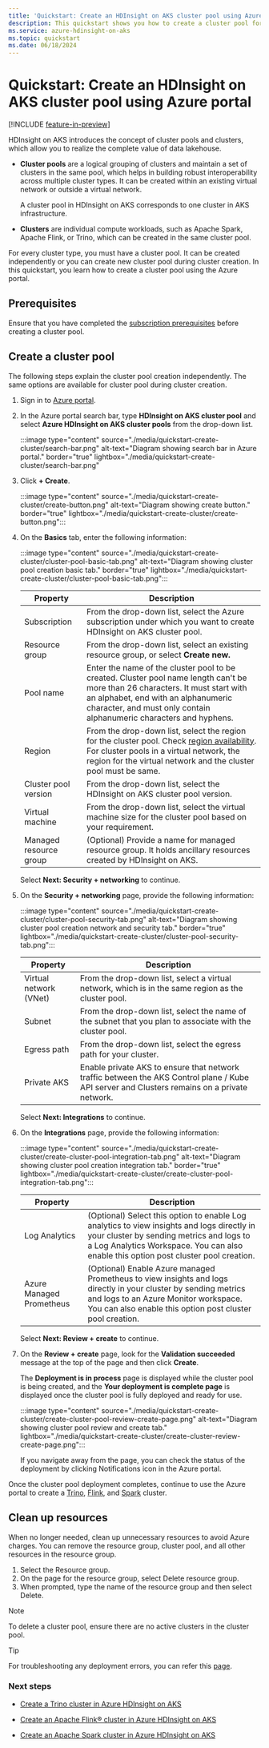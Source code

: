 ```yaml
---
title: 'Quickstart: Create an HDInsight on AKS cluster pool using Azure portal'
description: This quickstart shows you how to create a cluster pool for Azure HDInsight on AKS.
ms.service: azure-hdinsight-on-aks
ms.topic: quickstart
ms.date: 06/18/2024
---
```


#  Quickstart: Create an HDInsight on AKS cluster pool using Azure portal

[!INCLUDE [feature-in-preview](includes/feature-in-preview.md)]

HDInsight on AKS introduces the concept of cluster pools and clusters, which allow you to realize the complete value of data lakehouse.

- **Cluster pools** are a logical grouping of clusters and maintain a set of clusters in the same pool, which helps in building robust interoperability across multiple cluster types. It can be created within an existing virtual network or outside a virtual network.

  A cluster pool in HDInsight on AKS corresponds to one cluster in AKS infrastructure.

- **Clusters** are individual compute workloads, such as Apache Spark, Apache Flink, or Trino, which can be created in the same cluster pool.

For every cluster type, you must have a cluster pool. It can be created independently or you can create new cluster pool during cluster creation.
In this quickstart, you learn how to create a cluster pool using the Azure portal.

## Prerequisites

Ensure that you have completed the [subscription prerequisites](quickstart-prerequisites-subscription.md) before creating a cluster pool.

## Create a cluster pool

The following steps explain the cluster pool creation independently. The same options are available for cluster pool during cluster creation.

1. Sign in to [Azure portal](https://portal.azure.com).

1. In the Azure portal search bar, type **HDInsight on AKS cluster pool** and select **Azure HDInsight on AKS cluster pools** from the drop-down list.

   :::image type="content" source="./media/quickstart-create-cluster/search-bar.png" alt-text="Diagram showing search bar in Azure portal." border="true" lightbox="./media/quickstart-create-cluster/search-bar.png" 

1. Click **+ Create**.

   :::image type="content" source="./media/quickstart-create-cluster/create-button.png" alt-text="Diagram showing create button." border="true" lightbox="./media/quickstart-create-cluster/create-button.png":::

1. On the **Basics** tab, enter the following information:

     :::image type="content" source="./media/quickstart-create-cluster/cluster-pool-basic-tab.png" alt-text="Diagram showing cluster pool creation basic tab." border="true" lightbox="./media/quickstart-create-cluster/cluster-pool-basic-tab.png":::

     |Property|Description|
     |---|---|
     |Subscription| From the drop-down list, select the Azure subscription under which you want to create HDInsight on AKS cluster pool.|
     |Resource group|From the drop-down list, select an existing resource group, or select **Create new.**|
     |Pool name| Enter the name of the cluster pool to be created. Cluster pool name length can't be more than 26 characters. It must start with an alphabet, end with an alphanumeric character, and must only contain alphanumeric characters and hyphens.|
     |Region|From the drop-down list, select the region for the cluster pool. Check [region availability](./overview.md#region-availability-public-preview). For cluster pools in a virtual network, the region for the virtual network and the cluster pool must be same. |
     |Cluster pool version|From the drop-down list, select the HDInsight on AKS cluster pool version. |
     |Virtual machine|From the drop-down list, select the virtual machine size for the cluster pool based on your requirement.|
     |Managed resource group|(Optional) Provide a name for managed resource group. It holds ancillary resources created by HDInsight on AKS.|


    Select **Next: Security + networking** to continue.

1. On the **Security + networking** page, provide the following information:

     :::image type="content" source="./media/quickstart-create-cluster/cluster-pool-security-tab.png" alt-text="Diagram showing cluster pool creation network and security tab." border="true" lightbox="./media/quickstart-create-cluster/cluster-pool-security-tab.png":::

     |Property|Description|
     |---|---|
     |Virtual network (VNet) | From the drop-down list, select a virtual network, which is in the same region as the cluster pool.|
     |Subnet | From the drop-down list, select the name of the subnet that you plan to associate with the cluster pool.|
     |Egress path | From the drop-down list, select the egress path for your cluster.|
     |Private AKS | Enable private AKS to ensure that network traffic between the AKS Control plane / Kube API server and Clusters remains on a private network.|

    Select **Next: Integrations** to continue.


1. On the **Integrations** page, provide the following information:

      :::image type="content" source="./media/quickstart-create-cluster/create-cluster-pool-integration-tab.png" alt-text="Diagram showing cluster pool creation integration tab." border="true" lightbox="./media/quickstart-create-cluster/create-cluster-pool-integration-tab.png":::

     |Property|Description|
     |---|---|
     |Log Analytics| (Optional) Select this option to enable Log analytics to view insights and logs directly in your cluster by sending metrics and logs to a Log Analytics Workspace. You can also enable this option post cluster pool creation.|
     |Azure Managed Prometheus| (Optional) Enable Azure managed Prometheus to view insights and logs directly in your cluster by sending metrics and logs to an Azure Monitor workspace. You can also enable this option post cluster pool creation.|
     
     Select **Next: Review + create** to continue.

1. On the **Review + create** page, look for the **Validation succeeded** message at the top of the page and then click **Create**.

     The **Deployment is in process** page is displayed while the cluster pool is being created, and the **Your deployment is complete page** is displayed once the cluster pool is fully deployed and ready for use.

   :::image type="content" source="./media/quickstart-create-cluster/create-cluster-pool-review-create-page.png" alt-text="Diagram showing cluster pool review and create tab." lightbox="./media/quickstart-create-cluster/create-cluster-review-create-page.png"::: 

     If you navigate away from the page, you can check the status of the deployment by clicking Notifications icon in the Azure portal.

Once the cluster pool deployment completes, continue to use the Azure portal to create a [Trino](./trino/trino-create-cluster.md#create-a-trino-cluster), [Flink](./flink/flink-create-cluster-portal.md#create-an-apache-flink-cluster), and [Spark](./spark/hdinsight-on-aks-spark-overview.md) cluster.

## Clean up resources

When no longer needed, clean up unnecessary resources to avoid Azure charges. You can remove the resource group, cluster pool, and all other resources in the resource group.

1. Select the Resource group.
1. On the page for the resource group, select Delete resource group.
1. When prompted, type the name of the resource group and then select Delete.

> [!Note]
> To delete a cluster pool, ensure there are no active clusters in the cluster pool.

> [!TIP]
> For troubleshooting any deployment errors, you can refer this [page](./create-cluster-error-dictionary.md).

### Next steps

* [Create a Trino cluster in Azure HDInsight on AKS](./trino/trino-create-cluster.md)

* [Create an Apache Flink® cluster in Azure HDInsight on AKS](./flink/flink-create-cluster-portal.md)

* [Create an Apache Spark cluster in Azure HDInsight on AKS](./spark/create-spark-cluster.md)
